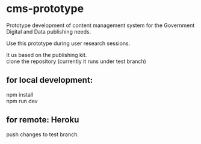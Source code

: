 # cms-prototype
Prototype development of content management system for the Government Digital and Data publishing needs.

Use this prototype during user research sessions.  

It us based on the publishing kit.  
clone the repository (currently it runs under test branch)    
## for local development:
npm install  
npm run dev  
## for remote: Heroku  
push changes to test branch.  


 

